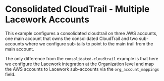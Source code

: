 # Consolidated CloudTrail - Multiple Lacework Accounts

This example configures a consolidated cloudtrail on three AWS accounts, one main
account that owns the consolidated CloudTrail and two sub-accounts where we configure
sub-tails to point to the main trail from the main account.

The only difference from the `consolidated-cloudtrail` example is that here we configure
the Lacework integration at the Organization level and map the AWS accounts to Lacework
sub-accounts via the `org_account_mappings` field.

